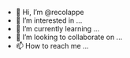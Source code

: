 - 👋 Hi, I’m @recolappe
- 👀 I’m interested in ...
- 🌱 I’m currently learning ...
- 💞️ I’m looking to collaborate on ...
- 📫 How to reach me ...

<!---
recolappe/recolappe is a ✨ special ✨ repository because its `README.md` (this file) appears on your GitHub profile.
You can click the Preview link to take a look at your changes.
--->
